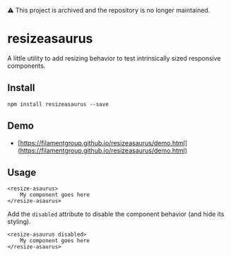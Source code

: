 :warning: This project is archived and the repository is no longer maintained. 

# resizeasaurus

A little utility to add resizing behavior to test intrinsically sized responsive components.

## Install

```
npm install resizeasaurus --save
```

## Demo

* [https://filamentgroup.github.io/resizeasaurus/demo.html](https://filamentgroup.github.io/resizeasaurus/demo.html)

## Usage

```
<resize-asaurus>
    My component goes here
</resize-asaurus>
```

Add the `disabled` attribute to disable the component behavior (and hide its styling).

```
<resize-asaurus disabled>
    My component goes here
</resize-asaurus>
```
